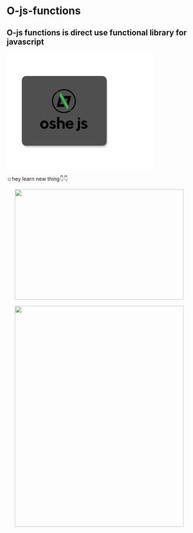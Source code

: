 # O-js-functions
##  O-js functions is direct use functional library for javascript

![oshe js](1.png)

:relaxed:hey learn new thing:point_down::point_down:
<p align="center">
  <img width="460" height="300" src="https://github.com/oshada97/O-js-functions/blob/master/1.png">
</p>

<p align="center">
  <img width="460" height="600" src="https://github.com/oshada97/O-js-functions/blob/master/1.png">
</p>

